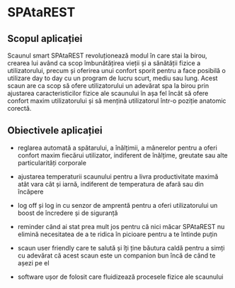 # SPAtaREST
## Scopul aplicației
Scaunul smart SPAtaREST revoluționează modul în care stai la birou, crearea lui având ca scop îmbunătățirea vieții și a sănătății fizice a utilizatorului, precum și oferirea unui confort sporit pentru a face posibilă o utilizare day to day cu un program de lucru scurt, mediu sau lung. Acest scaun are ca scop să ofere utilizatorului un adevărat spa la birou prin ajustarea caracteristicilor fizice ale scaunului în așa fel încât să ofere confort maxim utilizatorului și să mențină utilizatorul într-o poziție anatomic corectă.

## Obiectivele aplicației
* reglarea automată a spătarului, a înălțimii, a mânerelor pentru a oferi confort maxim fiecărui utilizator, indiferent de înălțime, greutate sau alte particularități corporale

* ajustarea temperaturii scaunului pentru a livra productivitate maximă atât vara cât și iarnă, indiferent de temperatura de afară sau din încăpere

* log off și log in cu senzor de amprentă pentru a oferi utilizatorului un boost de încredere și de siguranță

* reminder când ai stat prea mult jos pentru că nici măcar SPAtaREST nu elimină necesitatea de a te ridica în picioare pentru a te întinde puțin

* scaun user friendly care te salută și îți ține băutura caldă pentru a simți cu adevărat că acest scaun este un companion bun încă de când te așezi pe el

* software ușor de folosit care fluidizează procesele fizice ale scaunului
